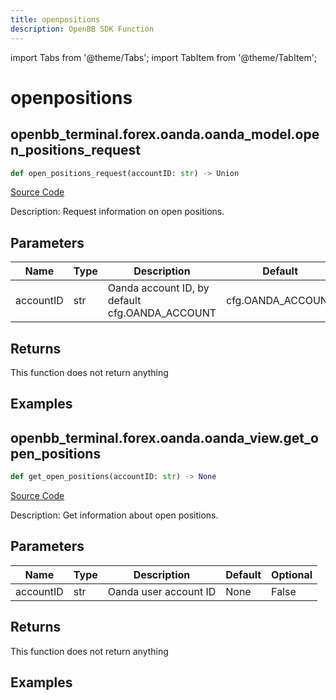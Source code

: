 ```yaml
---
title: openpositions
description: OpenBB SDK Function
---
```


import Tabs from '@theme/Tabs';
import TabItem from '@theme/TabItem';

# openpositions

<Tabs>
<TabItem value="model" label="Model" default>

## openbb_terminal.forex.oanda.oanda_model.open_positions_request

```python title='openbb_terminal/forex/oanda/oanda_model.py'
def open_positions_request(accountID: str) -> Union
```
[Source Code](https://github.com/OpenBB-finance/OpenBBTerminal/tree/main/openbb_terminal/forex/oanda/oanda_model.py#L378)

Description: Request information on open positions.

## Parameters

| Name | Type | Description | Default | Optional |
| ---- | ---- | ----------- | ------- | -------- |
| accountID | str | Oanda account ID, by default cfg.OANDA_ACCOUNT | cfg.OANDA_ACCOUNT | True |

## Returns

This function does not return anything

## Examples



</TabItem>
<TabItem value="view" label="View">

## openbb_terminal.forex.oanda.oanda_view.get_open_positions

```python title='openbb_terminal/forex/oanda/oanda_view.py'
def get_open_positions(accountID: str) -> None
```
[Source Code](https://github.com/OpenBB-finance/OpenBBTerminal/tree/main/openbb_terminal/forex/oanda/oanda_view.py#L222)

Description: Get information about open positions.

## Parameters

| Name | Type | Description | Default | Optional |
| ---- | ---- | ----------- | ------- | -------- |
| accountID | str | Oanda user account ID | None | False |

## Returns

This function does not return anything

## Examples



</TabItem>
</Tabs>